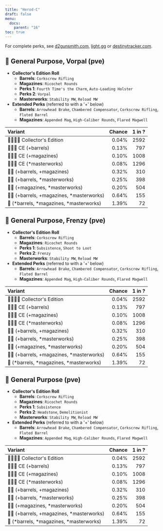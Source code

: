 ```yaml
---
title: "Herod-C"
draft: false
menu:
  docs:
    parent: "16"
toc: true
---
```


For complete perks, see [d2gunsmith.com](https://d2gunsmith.com/w/1788603939), [light.gg](https://www.light.gg/db/items/1788603939) or [destinytracker.com](https://destinytracker.com/destiny-2/db/items/1788603939).



## 👾 General Purpose, Vorpal (pve)



* **Collector's Edition Roll**
  * **Barrels**: `Corkscrew Rifling`
  * **Magazines**: `Ricochet Rounds`
  * **Perks 1**: `Fourth Time's the Charm`, `Auto-Loading Holster`
  * **Perks 2**: `Vorpal`
  * **Masterworks**: `Stability MW`, `Reload MW`
* **Extended Perks** (referred to with a '+' below)
  * **Barrels**: `Arrowhead Brake`, `Chambered Compensator`, `Corkscrew Rifling`, `Fluted Barrel`
  * **Magazines**: `Appended Mag`, `High-Caliber Rounds`, `Flared Magwell`

| Variant | Chance | 1 in ? |
|:-|-:|-:|
| 👾👾👾🌟 Collector's Edition | 0.04% | 2592 |
| 👾👾👾 CE (+barrels) | 0.13% | 797 |
| 👾👾👾 CE (+magazines) | 0.10% | 1008 |
| 👾👾👾 CE (*masterworks) | 0.08% | 1296 |
| 👾👾 (+barrels, +magazines) | 0.32% | 310 |
| 👾👾 (+barrels, *masterworks) | 0.25% | 398 |
| 👾👾 (+magazines, *masterworks) | 0.20% | 504 |
| 👾👾 (+barrels, +magazines, *masterworks) | 0.64% | 155 |
| 👾 (*barrels, *magazines, *masterworks) | 1.39% | 72 |

## 👾 General Purpose, Frenzy (pve)



* **Collector's Edition Roll**
  * **Barrels**: `Corkscrew Rifling`
  * **Magazines**: `Ricochet Rounds`
  * **Perks 1**: `Subsistence`, `Shoot to Loot`
  * **Perks 2**: `Frenzy`
  * **Masterworks**: `Stability MW`, `Reload MW`
* **Extended Perks** (referred to with a '+' below)
  * **Barrels**: `Arrowhead Brake`, `Chambered Compensator`, `Corkscrew Rifling`, `Fluted Barrel`
  * **Magazines**: `Appended Mag`, `High-Caliber Rounds`, `Flared Magwell`

| Variant | Chance | 1 in ? |
|:-|-:|-:|
| 👾👾👾🌟 Collector's Edition | 0.04% | 2592 |
| 👾👾👾 CE (+barrels) | 0.13% | 797 |
| 👾👾👾 CE (+magazines) | 0.10% | 1008 |
| 👾👾👾 CE (*masterworks) | 0.08% | 1296 |
| 👾👾 (+barrels, +magazines) | 0.32% | 310 |
| 👾👾 (+barrels, *masterworks) | 0.25% | 398 |
| 👾👾 (+magazines, *masterworks) | 0.20% | 504 |
| 👾👾 (+barrels, +magazines, *masterworks) | 0.64% | 155 |
| 👾 (*barrels, *magazines, *masterworks) | 1.39% | 72 |

## 👾 General Purpose (pve)



* **Collector's Edition Roll**
  * **Barrels**: `Corkscrew Rifling`
  * **Magazines**: `Ricochet Rounds`
  * **Perks 1**: `Subsistence`
  * **Perks 2**: `Headstone`, `Demolitionist`
  * **Masterworks**: `Stability MW`, `Reload MW`
* **Extended Perks** (referred to with a '+' below)
  * **Barrels**: `Arrowhead Brake`, `Chambered Compensator`, `Corkscrew Rifling`, `Fluted Barrel`
  * **Magazines**: `Appended Mag`, `High-Caliber Rounds`, `Flared Magwell`

| Variant | Chance | 1 in ? |
|:-|-:|-:|
| 👾👾👾🌟 Collector's Edition | 0.04% | 2592 |
| 👾👾👾 CE (+barrels) | 0.13% | 797 |
| 👾👾👾 CE (+magazines) | 0.10% | 1008 |
| 👾👾👾 CE (*masterworks) | 0.08% | 1296 |
| 👾👾 (+barrels, +magazines) | 0.32% | 310 |
| 👾👾 (+barrels, *masterworks) | 0.25% | 398 |
| 👾👾 (+magazines, *masterworks) | 0.20% | 504 |
| 👾👾 (+barrels, +magazines, *masterworks) | 0.64% | 155 |
| 👾 (*barrels, *magazines, *masterworks) | 1.39% | 72 |
